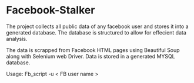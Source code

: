 # Facebook-Stalker
The project collects all public data of any facebook user and stores it into a generated database. The database is structured to allow for effecient data analysis.

The data is scrapped from Facebook HTML pages using Beautiful Soup along with Selenium 
web Driver. Data is stored in a generated MYSQL database. 

Usage: Fb_script -u < FB user name >
